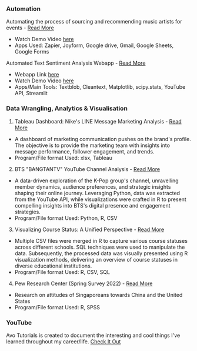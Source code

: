 ### Automation
Automating the process of sourcing and recommending music artists for events - [Read More](https://kfkyyian1.github.io/automate_recommending_artists/)
- Watch Demo Video [here](https://youtu.be/WNsV_IZjbcw)
- Apps Used: Zapier, Joyform, Google drive, Gmail, Google Sheets, Google Forms

Automated Text Sentiment Analysis Webapp - [Read More](https://github.com/Kfkyyian1/text_sentiment_analysis_app/blob/main/README.md)
- Webapp Link [here](https://textsentimentanalysisapp.streamlit.app/)
- Watch Demo Video [here](https://youtu.be/SpA4Y_5F2uQ)
- Apps/Main Tools: Textblob, Cleantext, Matplotlib, scipy.stats, YouTube API, Streamlit

### Data Wrangling, Analytics & Visualisation
1. Tableau Dashboard: Nike's LINE Message Marketing Analysis - [Read More](https://kfkyyian1.github.io/linetableaudashboard/)
- A dashboard of marketing communication pushes on the brand's profile. The objective is to provide the marketing team with insights into message performance, follower engagement, and trends.
- Program/File format Used: xlsx, Tableau

2. BTS "BANGTANTV" YouTube Channel Analysis - [Read More](https://kfkyyian1.github.io/bangtantv_exploration/)
- A data-driven exploration of the K-Pop group's channel, unravelling member dynamics, audience preferences, and strategic insights shaping their online journey. Leveraging Python, data was extracted from the YouTube API, while visualizations were crafted in R to present compelling insights into BTS's digital presence and engagement strategies.
- Program/File format Used: Python, R, CSV

3. Visualizing Course Status: A Unified Perspective - [Read More](https://kfkyyian1.github.io/coursesummary/)
- Multiple CSV files were merged in R to capture various course statuses across different schools. SQL techniques were used to manipulate the data. Subsequently, the processed data was visually presented using R visualization methods, delivering an overview of course statuses in diverse educational institutions.
- Program/File format Used: R, CSV, SQL

4. Pew Research Center (Spring Survey 2022) - [Read More](https://kfkyyian1.github.io/pewresearchcenter_springsurvey2022/)
- Research on attitudes of Singaporeans towards China and the United States
- Program/File format Used: R, SPSS

### YouTube
Avo Tutorials is created to document the interesting and cool things I've learned throughout my career/life.
[Check It Out](https://www.youtube.com/@avotutorials/featured)
